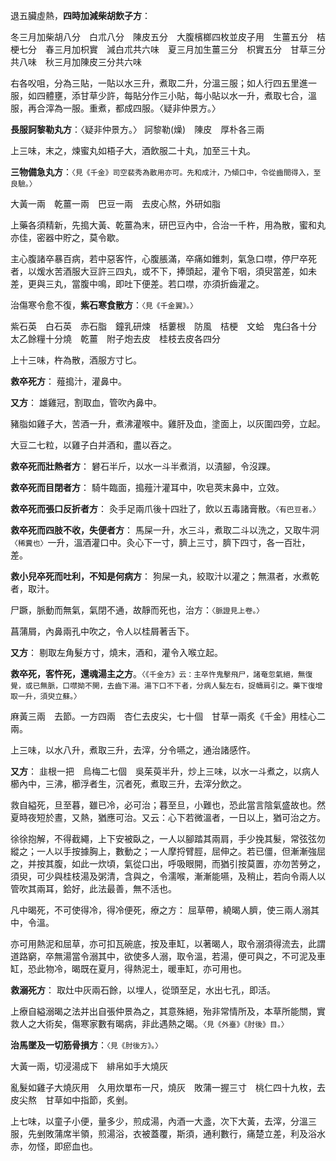 退五臟虛熱，**四時加減柴胡飲子方**： 

冬三月加柴胡八分　白朮八分　陳皮五分　大腹檳榔四枚並皮子用　生薑五分　桔梗七分　春三月加枳實　減白朮共六味　夏三月加生薑三分　枳實五分　甘草三分共八味　秋三月加陳皮三分共六味

右各㕮咀，分為三貼，一貼以水三升，煮取二升，分溫三服；如人行四五里進一服，如四體壅，添甘草少許，每貼分作三小貼，每小貼以水一升，煮取七合，溫服，再合滓為一服。重煮，都成四服。〈疑非仲景方。〉 

**長服訶黎勒丸方**：〈疑非仲景方。〉 訶黎勒(燥)　陳皮　厚朴各三兩

上三味，末之，煉蜜丸如梧子大，酒飲服二十丸，加至三十丸。 

**三物備急丸方**：`〈見《千金》司空裴秀為散用亦可。先和成汁，乃傾口中，令從齒間得入，至良驗。〉` 

大黃一兩　乾薑一兩　巴豆一兩　去皮心熬，外研如脂

上藥各須精新，先搗大黃、乾薑為末，研巴豆內中，合治一千杵，用為散，蜜和丸亦佳，密器中貯之，莫令歇。

主心腹諸卒暴百病，若中惡客忤，心腹脹滿，卒痛如錐刺，氣急口噤，停尸卒死者，以煖水苦酒服大豆許三四丸，或不下，捧頭起，灌令下咽，須臾當差，如未差，更與三丸，當腹中鳴，即吐下便差。若口噤，亦須折齒灌之。 

治傷寒令愈不復，**紫石寒食散方**：`〈見《千金翼》。〉` 

紫石英　白石英　赤石脂　鐘乳研煉　栝蔞根　防風　桔梗　文蛤　鬼臼各十分　太乙餘糧十分燒　乾薑　附子炮去皮　桂枝去皮各四分

上十三味，杵為散，酒服方寸匕。 

**救卒死方**： 薤搗汁，灌鼻中。

**又方**： 雄雞冠，割取血，管吹內鼻中。

豬脂如雞子大，苦酒一升，煮沸灌喉中。雞肝及血，塗面上，以灰圍四旁，立起。

大豆二七粒，以雞子白并酒和，盡以吞之。 

**救卒死而壯熱者方**： 礬石半斤，以水一斗半煮消，以漬腳，令沒踝。

**救卒死而目閉者方**： 騎牛臨面，搗薤汁灌耳中，吹皂莢末鼻中，立效。

**救卒死而張口反折者方**： 灸手足兩爪後十四壯了，飲以五毒諸膏散。`〈有巴豆者。〉`

**救卒死而四肢不收，失便者方**： 馬屎一升，水三斗，煮取二斗以洗之，又取牛洞`〈稀糞也〉`一升，溫酒灌口中。灸心下一寸，臍上三寸，臍下四寸，各一百壯，差。 

**救小兒卒死而吐利，不知是何病方**： 狗屎一丸，絞取汁以灌之；無濕者，水煮乾者，取汁。

尸蹶，脈動而無氣，氣閉不通，故靜而死也，治方：`〈脈證見上卷。〉`

菖蒲屑，內鼻兩孔中吹之，令人以桂屑著舌下。 

**又方**： 剔取左角髮方寸，燒末，酒和，灌令入喉立起。

**救卒死，客忤死，還魂湯主之方**。`〈《千金方》云：主卒忤鬼擊飛尸，諸奄忽氣絕，無復覺，或已無脈，口噤拗不開，去齒下湯。湯下口不下者，分病人髮左右，捉幬肩引之。藥下復增取一升，須臾立蘇。〉`

麻黃三兩　去節。一方四兩　杏仁去皮尖，七十個　甘草一兩炙《千金》用桂心二兩。

上三味，以水八升，煮取三升，去滓，分令嚥之，通治諸感忤。 

**又方**： 韭根一把　烏梅二七個　吳茱萸半升，炒上三味，以水一斗煮之，以病人櫛內中，三沸，櫛浮者生，沉者死，煮取三升，去滓分飲之。

救自縊死，旦至暮，雖已冷，必可治；暮至旦，小難也，恐此當言陰氣盛故也。然夏時夜短於晝，又熱，猶應可治。又云：心下若微溫者，一日以上，猶可治之方。

徐徐抱解，不得截繩，上下安被臥之，一人以腳踏其兩肩，手少挽其髮，常弦弦勿縱之；一人以手按據胸上，數動之；一人摩捋臂脛，屈伸之。若已僵，但漸漸強屈之，并按其腹，如此一炊頃，氣從口出，呼吸眼開，而猶引按莫置，亦勿苦勞之，須臾，可少與桂枝湯及粥清，含與之，令濡喉，漸漸能嚥，及稍止，若向令兩人以管吹其兩耳，鉿好，此法最善，無不活也。

凡中暍死，不可使得冷，得冷便死，療之方： 屈草帶，繞暍人臍，使三兩人溺其中，令溫。

亦可用熱泥和屈草，亦可扣瓦碗底，按及車缸，以著暍人，取令溺須得流去，此謂道路窮，卒無湯當令溺其中，欲使多人溺，取令溫，若湯，便可與之，不可泥及車缸，恐此物冷，暍既在夏月，得熱泥土，暖車缸，亦可用也。 

**救溺死方**： 取灶中灰兩石餘，以埋人，從頭至足，水出七孔，即活。

上療自縊溺暍之法并出自張仲景為之，其意殊絕，殆非常情所及，本草所能關，實救人之大術矣，傷寒家數有暍病，非此遇熱之暍。`〈見《外臺》《肘後》目。〉` 

**治馬墜及一切筋骨損方**：`〈見《肘後方》。〉` 

大黃一兩，切浸湯成下　緋帛如手大燒灰

亂髮如雞子大燒灰用　久用炊單布一尺，燒灰　敗蒲一握三寸　桃仁四十九枚，去皮尖熬　甘草如中指節，炙剉。

上七味，以童子小便，量多少，煎成湯，內酒一大盞，次下大黃，去滓，分溫三服，先剉敗蒲席半領，煎湯浴，衣被蓋覆，斯須，通利數行，痛楚立差，利及浴水赤，勿怪，即瘀血也。
